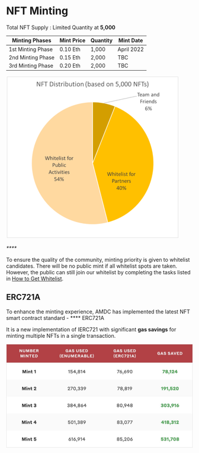 # NFT Minting

Total NFT Supply : Limited Quantity at **5,000**

| Minting Phases    | Mint Price | Quantity | Mint Date  |
| ----------------- | ---------- | -------- | ---------- |
| 1st Minting Phase | 0.10 Eth   | 1,000    | April 2022 |
| 2nd Minting Phase | 0.15 Eth   | 2,000    | TBC        |
| 3rd Minting Phase | 0.20 Eth   | 2,000    | TBC        |

![Distribution of the total 5,000 NFTs](<../.gitbook/assets/unnamed (5) (1).png>)



_****_

To ensure the quality of the community, minting priority is given to whitelist candidates. There will be no public mint if all whitelist spots are taken. However, the public can still join our whitelist by completing the tasks listed in [How to Get Whitelist](how-to-get-whitelist.md).



## **ERC721A**

To enhance the minting experience, AMDC has implemented the latest NFT smart contract standard - **** ERC721A&#x20;

It is a new implementation of IERC721 with significant **gas savings** for minting multiple NFTs in a single transaction.

![Gas saved compare to old ERC721](../.gitbook/assets/68747470733a2f2f7062732e7477696d672e636f6d2f6d656469612f464964494c4b7056514145515f35553f666f726d61743d6a7067266e616d653d6d656469756d.jpg)

